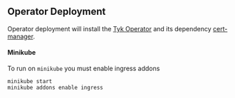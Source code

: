 ## Operator Deployment
Operator deployment will install the [Tyk Operator](https://github.com/TykTechnologies/tyk-operator) and its dependency [cert-manager](https://github.com/jetstack/cert-manager).

#### Minikube
To run on `minikube` you must enable ingress addons

```
minikube start
minikube addons enable ingress
```
